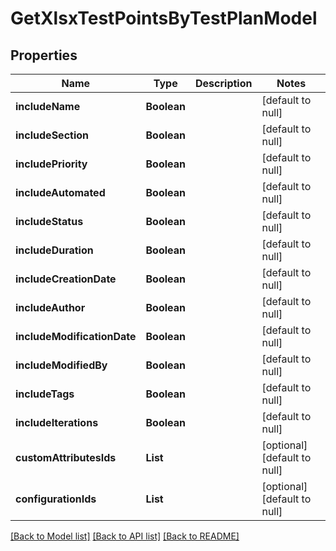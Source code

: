 # GetXlsxTestPointsByTestPlanModel
## Properties

| Name | Type | Description | Notes |
|------------ | ------------- | ------------- | -------------|
| **includeName** | **Boolean** |  | [default to null] |
| **includeSection** | **Boolean** |  | [default to null] |
| **includePriority** | **Boolean** |  | [default to null] |
| **includeAutomated** | **Boolean** |  | [default to null] |
| **includeStatus** | **Boolean** |  | [default to null] |
| **includeDuration** | **Boolean** |  | [default to null] |
| **includeCreationDate** | **Boolean** |  | [default to null] |
| **includeAuthor** | **Boolean** |  | [default to null] |
| **includeModificationDate** | **Boolean** |  | [default to null] |
| **includeModifiedBy** | **Boolean** |  | [default to null] |
| **includeTags** | **Boolean** |  | [default to null] |
| **includeIterations** | **Boolean** |  | [default to null] |
| **customAttributesIds** | **List** |  | [optional] [default to null] |
| **configurationIds** | **List** |  | [optional] [default to null] |

[[Back to Model list]](../README.md#documentation-for-models) [[Back to API list]](../README.md#documentation-for-api-endpoints) [[Back to README]](../README.md)

